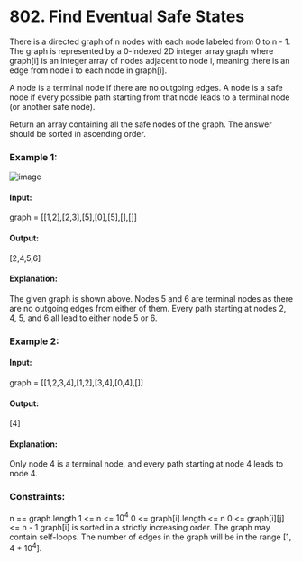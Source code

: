 # 802. Find Eventual Safe States
There is a directed graph of n nodes with each node labeled from 0 to n - 1. The graph is represented by a 0-indexed 2D integer array graph where graph[i] is an integer array of nodes adjacent to node i, meaning there is an edge from node i to each node in graph[i].

A node is a terminal node if there are no outgoing edges. A node is a safe node if every possible path starting from that node leads to a terminal node (or another safe node).

Return an array containing all the safe nodes of the graph. The answer should be sorted in ascending order.

### Example 1:
![image](https://github.com/user-attachments/assets/3ad15c2a-33b4-421b-a5e3-d9c283cc6117)
#### Input: 
graph = [[1,2],[2,3],[5],[0],[5],[],[]]
#### Output:
[2,4,5,6]
#### Explanation:
The given graph is shown above.
Nodes 5 and 6 are terminal nodes as there are no outgoing edges from either of them.
Every path starting at nodes 2, 4, 5, and 6 all lead to either node 5 or 6.

### Example 2:
#### Input:
graph = [[1,2,3,4],[1,2],[3,4],[0,4],[]]
#### Output: 
[4]
#### Explanation:
Only node 4 is a terminal node, and every path starting at node 4 leads to node 4.
 
### Constraints:
n == graph.length
1 <= n <= $`10^4`$
0 <= graph[i].length <= n
0 <= graph[i][j] <= n - 1
graph[i] is sorted in a strictly increasing order.
The graph may contain self-loops.
The number of edges in the graph will be in the range [1, 4 * $`10^4`$].

